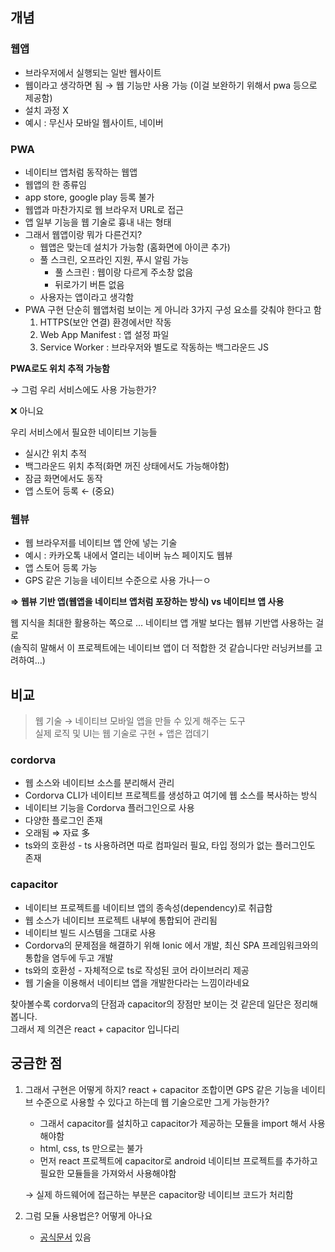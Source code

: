 ## 개념

### 웹앱

- 브라우저에서 실행되는 일반 웹사이트
- 웹이라고 생각하면 됨 → 웹 기능만 사용 가능 (이걸 보완하기 위해서 pwa 등으로 제공함)
- 설치 과정 X
- 예시 : 무신사 모바일 웹사이트, 네이버

### PWA

- 네이티브 앱처럼 동작하는 웹앱
- 웹앱의 한 종류임
- app store, google play 등록 불가
- 웹앱과 마찬가지로 웹 브라우저 URL로 접근
- 앱 일부 기능을 웹 기술로 흉내 내는 형태
- 그래서 웹앱이랑 뭐가 다른건지?
  - 웹앱은 맞는데 설치가 가능함 (홈화면에 아이콘 추가)
  - 풀 스크린, 오프라인 지원, 푸시 알림 가능
    - 풀 스크린 : 웹이랑 다르게 주소창 없음
    - 뒤로가기 버튼 없음
  - 사용자는 앱이라고 생각함
- PWA 구현
  단순히 웹앱처럼 보이는 게 아니라 3가지 구성 요소를 갖춰야 한다고 함
  1. HTTPS(보안 연결) 환경에서만 작동
  2. Web App Manifest : 앱 설정 파일
  3. Service Worker : 브라우저와 별도로 작동하는 백그라운드 JS

**PWA로도 위치 추적 가능함**

→ 그럼 우리 서비스에도 사용 가능한가?

❌ 아니요

우리 서비스에서 필요한 네이티브 기능들

- 실시간 위치 추적
- 백그라운드 위치 추적(화면 꺼진 상태에서도 가능해야함)
- 잠금 화면에서도 동작
- 앱 스토어 등록 ← (중요)

### 웹뷰

- 웹 브라우저를 네이티브 앱 안에 넣는 기술
- 예시 : 카카오톡 내에서 열리는 네이버 뉴스 페이지도 웹뷰
- 앱 스토어 등록 가능
- GPS 같은 기능을 네이티브 수준으로 사용 가나ㅡㅇ

**⇒ 웹뷰 기반 앱(웹앱을 네이티브 앱처럼 포장하는 방식) vs 네이티브 앱 사용**

웹 지식을 최대한 활용하는 쪽으로 … 네이티브 앱 개발 보다는 웹뷰 기반앱 사용하는 걸로<br/>
(솔직히 말해서 이 프로젝트에는 네이티브 앱이 더 적합한 것 같습니다만 러닝커브를 고려하여…)

## 비교

> 웹 기술 → 네이티브 모바일 앱을 만들 수 있게 해주는 도구<br/>
> 실제 로직 및 UI는 웹 기술로 구현 + 앱은 껍데기

### cordorva

- 웹 소스와 네이티브 소스를 분리해서 관리
- Cordorva CLI가 네이티브 프로젝트를 생성하고 여기에 웹 소스를 복사하는 방식
- 네이티브 기능을 Cordorva 플러그인으로 사용
- 다양한 플로그인 존재
- 오래됨 ⇒ 자료 多
- ts와의 호환성 - ts 사용하려면 따로 컴파일러 필요, 타입 정의가 없는 플러그인도 존재

### capacitor

- 네이티브 프로젝트를 네이티브 앱의 종속성(dependency)로 취급함
- 웹 소스가 네이티브 프로젝트 내부에 통합되어 관리됨
- 네이티브 빌드 시스템을 그대로 사용
- Cordorva의 문제점을 해결하기 위해 Ionic 에서 개발, 최신 SPA 프레임워크와의 통합을 염두에 두고 개발
- ts와의 호환성 - 자체적으로 ts로 작성된 코어 라이브러리 제공
- 웹 기술을 이용해서 네이티브 앱을 개발한다라는 느낌이라네요

찾아볼수록 cordorva의 단점과 capacitor의 장점만 보이는 것 같은데 일단은 정리해봅니다.<br/>
그래서 제 의견은 react + capacitor 입니다리

## 궁금한 점

1. 그래서 구현은 어떻게 하지? react + capacitor 조합이면 GPS 같은 기능을 네이티브 수준으로 사용할 수 있다고 하는데 웹 기술으로만 그게 가능한가?

   - 그래서 capacitor를 설치하고 capacitor가 제공하는 모듈을 import 해서 사용해야함
   - html, css, ts 만으로는 불가
   - 먼저 react 프로젝트에 capacitor로 android 네이티브 프로젝트를 추가하고 필요한 모듈들을 가져와서 사용해야함

   → 실제 하드웨어에 접근하는 부분은 capacitor랑 네이티브 코드가 처리함

1. 그럼 모듈 사용법은? 어떻게 아나요
   - [공식문서](https://capacitorjs.com/docs) 있음
